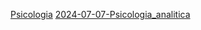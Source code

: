 [Psicologia](maps/Psicologia.md)
[2024-07-07-Psicologia_analitica](_draft/2024-07-07-Psicologia_analitica.md)
